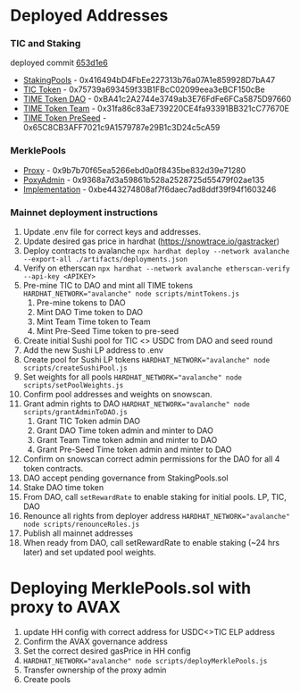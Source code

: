 # Deployed Addresses

### TIC and Staking 
deployed commit [653d1e6](https://github.com/ElasticSwap/token/tree/653d1e687454d8934868747534c71b3a414c3b8c)

- [StakingPools](https://snowtrace.io/address/0x416494bD4FbEe227313b76a07A1e859928D7bA47) - 0x416494bD4FbEe227313b76a07A1e859928D7bA47
- [TIC Token](https://snowtrace.io/address/0x75739a693459f33B1FBcC02099eea3eBCF150cBe) - 0x75739a693459f33B1FBcC02099eea3eBCF150cBe
- [TIME Token DAO](https://snowtrace.io/address/0xBA41c2A2744e3749ab3E76FdFe6FCa5875D97660) - 0xBA41c2A2744e3749ab3E76FdFe6FCa5875D97660
- [TIME Token Team](https://snowtrace.io/address/0x31fa86c83aE739220CE4fa93391BB321cC77670E) - 0x31fa86c83aE739220CE4fa93391BB321cC77670E
- [TIME Token PreSeed](https://snowtrace.io/address/0x65C8CB3AFF7021c9A1579787e29B1c3D24c5cA59) - 0x65C8CB3AFF7021c9A1579787e29B1c3D24c5cA59

### MerklePools

- [Proxy](https://snowtrace.io/address/0x9b7b70f65ea5266ebd0a0f8435be832d39e71280) - 0x9b7b70f65ea5266ebd0a0f8435be832d39e71280
- [PoxyAdmin](https://snowtrace.io/address/0x9368a7d3a59861b528a2528725d55479f02ae135) - 0x9368a7d3a59861b528a2528725d55479f02ae135
- [Implementation](https://snowtrace.io/address/0xbe443274808af7f6daec7ad8ddf39f94f1603246) - 0xbe443274808af7f6daec7ad8ddf39f94f1603246

### Mainnet deployment instructions
1. Update .env file for correct keys and addresses.
1. Update desired gas price in hardhat (https://snowtrace.io/gastracker)
1. Deploy contracts to avalanche `npx hardhat deploy --network avalanche  --export-all ./artifacts/deployments.json`
1. Verify on etherscan `npx hardhat --network avalanche etherscan-verify --api-key <APIKEY>`
1. Pre-mine TIC to DAO and mint all TIME tokens `HARDHAT_NETWORK="avalanche" node scripts/mintTokens.js` 
   1. Pre-mine tokens to DAO
   1. Mint DAO Time token to DAO
   1. Mint Team Time token to Team
   1. Mint Pre-Seed Time token to pre-seed
1. Create initial Sushi pool for TIC <> USDC from DAO and seed round
1. Add the new Sushi LP address to .env
1. Create pool for Sushi LP tokens `HARDHAT_NETWORK="avalanche" node scripts/createSushiPool.js`
1. Set weights for all pools `HARDHAT_NETWORK="avalanche" node scripts/setPoolWeights.js`
1. Confirm pool addresses and weights on snowscan.
1. Grant admin rights to DAO `HARDHAT_NETWORK="avalanche" node scripts/grantAdminToDAO.js` 
   1. Grant TIC Token admin DAO
   1. Grant DAO Time token admin and minter to DAO
   1. Grant Team Time token admin and minter to DAO
   1. Grant Pre-Seed Time token admin and minter to DAO
1. Confirm on snowscan correct admin permissions for the DAO for all 4 token contracts.
1. DAO accept pending governance from StakingPools.sol
1. Stake DAO time token
1. From DAO, call `setRewardRate` to enable staking for initial pools. LP, TIC, DAO 
1. Renounce all rights from deployer address `HARDHAT_NETWORK="avalanche" node scripts/renounceRoles.js` 
1. Publish all mainnet addresses
1. When ready from DAO, call setRewardRate to enable staking (~24 hrs later) and set updated pool weights. 


# Deploying MerklePools.sol with proxy to AVAX

1. update HH config with correct address for USDC<>TIC ELP address
1. Confirm the AVAX governance address
1. Set the correct desired gasPrice in HH config
1. `HARDHAT_NETWORK="avalanche" node scripts/deployMerklePools.js`
1. Transfer ownership of the proxy admin
1. Create pools